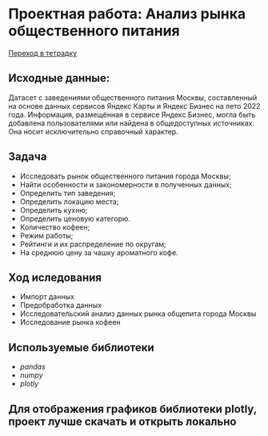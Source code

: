 # Проектная работа: Анализ рынка общественного питания


[Переход в тетрадку](https://github.com/VoytyukIlya/Portfolio/blob/main/Analysis_of_the_catering_market/Analysis_of_the_catering_market.ipynb)

## Исходные данные:

Датасет с заведениями общественного питания Москвы, составленный на основе данных сервисов Яндекс Карты и Яндекс Бизнес на лето 2022 года. Информация, размещённая в сервисе Яндекс Бизнес, могла быть добавлена пользователями или найдена в общедоступных источниках. Она носит исключительно справочный характер.

## Задача

- Исследовать рынок общественного питания города Москвы;
- Найти особенности и закономерности в полученных данных;
- Определить тип заведения;
- Определить локацию места;
- Определить кухню;
- Определить ценовую категорю.
- Количество кофеен;
- Режим работы;
- Рейтинги и их распределение по округам;
- На среднюю цену за чашку ароматного кофе.

## Ход иследования
- Импорт данных
- Предобработка данных
- Исследовательский анализ данных рынка общепита города Москвы 
- Исследование рынка кофеен 

## Используемые библиотеки
- *pandas*  
- *numpy*  
- *plotly*  


## Для отображения графиков библиотеки plotly, проект лучше скачать и открыть локально 
